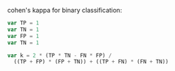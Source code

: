 <script>
import { editSelf } from './helpers.js'
editSelf(this)
</script>
<script>
import babelDefault from 'src/external/babel/babel7default.js'
const babel = babelDefault.babel;
const t = babel.types;

(async () => {
const url = 'https://lively-kernel.org/lively4/aexpr/demos/stefan/aexpr-diss-inter-tagger-reliability/signals-aexpr-main.js';

  const code = await url.fetchText()
  
  let numASTNodes = 0;
  code.traverseAsAST({
    enter(path) {
      numASTNodes++
    },
  })
  
  const url2 = 'https://lively-kernel.org/lively4/aexpr/demos/stefan/aexpr-diss-inter-tagger-reliability/signals-aexpr-setup.js';

  const code2 = await url2.fetchText()
  
  let numASTNodes2 = 0;
  code2.traverseAsAST({
    enter(path) {
      numASTNodes2++
    },
  })
  
  return numASTNodes + " " + numASTNodes2 + ' = ' + (numASTNodes + numASTNodes2)
})()
</script>

cohen's kappa for binary classification:
```javascript
var TP = 1
var TN = 1
var FP = 1
var TN = 1

var k = 2 * (TP * TN - FN * FP) /
  ((TP + FP) * (FP + TN)) + ((TP + FN) * (FN + TN))
```